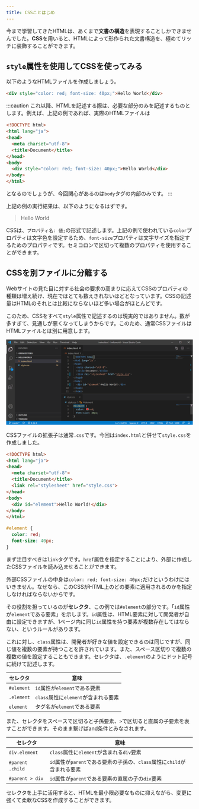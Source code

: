 ```yaml
---
title: CSSことはじめ
---
```


今まで学習してきたHTMLは、あくまで**文書の構造**を表現することしかできませんでした。**CSS**を用いると、HTMLによって形作られた文書構造を、極めてリッチに装飾することができます。

## `style`属性を使用してCSSを使ってみる

以下のようなHTMLファイルを作成しましょう。

```html
<div style="color: red; font-size: 40px;">Hello World</div>
```

:::caution
これ以降、HTMLを記述する際は、必要な部分のみを記述するものとします。例えば、上記の例であれば、実際のHTMLファイルは

```html
<!DOCTYPE html>
<html lang="ja">
<head>
  <meta charset="utf-8">
  <title>Document</title>
</head>
<body>
  <div style="color: red; font-size: 40px;">Hello World</div>
</body>
</html>
```

となるのでしょうが、今回関心があるのは`body`タグの内部のみです。
:::

上記の例の実行結果は、以下のようになるはずです。

> <div style={{ color: "red", fontSize: "40px", margin: 0 }}>Hello World</div>

CSSは、`プロパティ名: 値;`の形式で記述します。上記の例で使われている`color`プロパティは文字色を設定するため、`font-size`プロパティは文字サイズを指定するためのプロパティです。セミコロンで区切って複数のプロパティを使用することができます。

## CSSを別ファイルに分離する

Webサイトの見た目に対する社会の要求の高まりに応えてCSSのプロパティの種類は増え続け、現在ではとても数えきれないほどとなっています。CSSの記述量はHTMLのそれとは比較にならないほど多い場合がほとんどです。

このため、CSSをすべて`style`属性で記述するのは現実的ではありません。数が多すぎて、見通しが悪くなってしまうからです。このため、通常CSSファイルはHTMLファイルとは別に用意します。

![CSSを別ファイルに分離する](12/separate-html-css.png)

CSSファイルの拡張子は通常`.css`です。今回は`index.html`と併せて`style.css`を作成しました。

```html title="index.html"
<!DOCTYPE html>
<html lang="ja">
<head>
  <meta charset="utf-8">
  <title>Document</title>
  <link rel="stylesheet" href="style.css">
</head>
<body>
  <div id="element">Hello World!</div>
</body>
</html>
```

```css title="style.css"
#element {
  color: red;
  font-size: 40px;
}
```

まず注目すべきは`link`タグです。`href`属性を指定することにより、外部に作成したCSSファイルを読み込ませることができます。

外部CSSファイルの中身は`color: red; font-size: 40px;`だけというわけにはいきません。なぜなら、このCSSがHTML上のどの要素に適用されるのかを指定しなければならないからです。

その役割を担っているのが**セレクタ**、この例では`#element`の部分です。「`id`属性が`element`である要素」を示します。`id`属性は、HTML要素に対して開発者が自由に設定できますが、1ページ内に同じ`id`属性を持つ要素が複数存在してはならない、というルールがあります。

これに対し、`class`属性は、開発者が好きな値を設定できるのは同じですが、同じ値を複数の要素が持つことを許されています。また、スペース区切りで複数の複数の値を設定することもできます。セレクタは、`.element`のようにドット記号に続けて記述します。

| セレクタ   | 意味                                 |
| ---------- | ------------------------------------ |
| `#element` | `id`属性が`element`である要素        |
| `.element` | `class`属性に`element`が含まれる要素 |
| `element`  | タグ名が`element`である要素          |

また、セレクタをスペースで区切ると子孫要素、`>`で区切ると直属の子要素を表すことができます。そのまま繋げばand条件とみなされます。

| セレクタ         | 意味                                                                     |
| ---------------- | ------------------------------------------------------------------------ |
| `div.element`    | `class`属性に`element`が含まれる`div`要素                                |
| `#parent .child` | `id`属性が`parent`である要素の子孫の、`class`属性に`child`が含まれる要素 |
| `#parent > div`  | `id`属性が`parent`である要素の直属の子の`div`要素                        |

セレクタを上手に活用すると、HTMLを最小限必要なものに抑えながら、変更に強くて柔軟なCSSを作成することができます。
